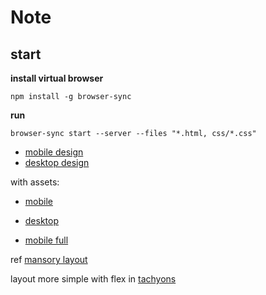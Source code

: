 # Note

## start

**install virtual browser**

```
npm install -g browser-sync
```

**run**

```
browser-sync start --server --files "*.html, css/*.css"
```

- [mobile design](https://xd.adobe.com/view/6fa99b5b-90ae-40fa-be58-331463f75bc7-3afa/)
- [desktop design](https://xd.adobe.com/view/d11f0dcc-e34d-467b-87c3-3b184b62b921-844c/?fullscreen)

with assets:

- [mobile](https://xd.adobe.com/view/6fa99b5b-90ae-40fa-be58-331463f75bc7-3afa/)
- [desktop](https://xd.adobe.com/view/d11f0dcc-e34d-467b-87c3-3b184b62b921-844c/)

- [mobile full](https://xd.adobe.com/view/d11f0dcc-e34d-467b-87c3-3b184b62b921-844c/specs/)

ref [mansory layout](https://codeburst.io/how-to-pure-css-masonry-layouts-a8ede07ba31a)

layout more simple with flex in [tachyons](http://tachyons.io/docs/layout/flexbox/)